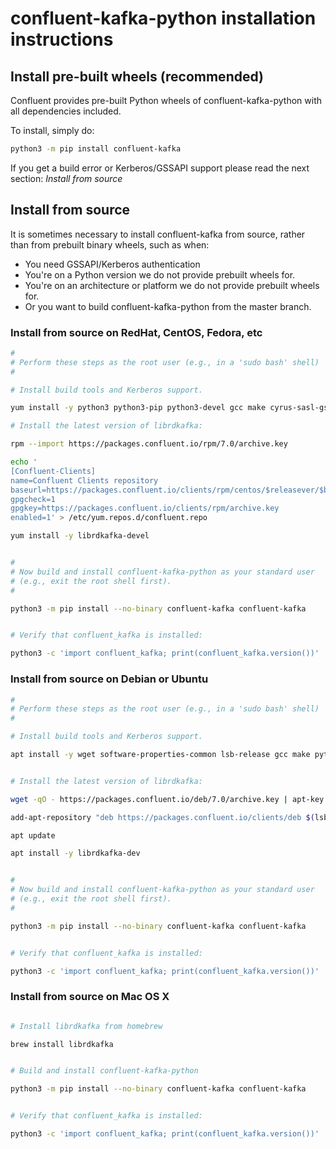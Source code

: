 # confluent-kafka-python installation instructions

## Install pre-built wheels (recommended)

Confluent provides pre-built Python wheels of confluent-kafka-python with
all dependencies included.

To install, simply do:

```bash
python3 -m pip install confluent-kafka
```

If you get a build error or Kerberos/GSSAPI support please read the next section: *Install from source*


## Install from source

It is sometimes necessary to install confluent-kafka from source, rather
than from prebuilt binary wheels, such as when:
 - You need GSSAPI/Kerberos authentication
 - You're on a Python version we do not provide prebuilt wheels for.
 - You're on an architecture or platform we do not provide prebuilt wheels for.
 - Or you want to build confluent-kafka-python from the master branch.


### Install from source on RedHat, CentOS, Fedora, etc

```bash
#
# Perform these steps as the root user (e.g., in a 'sudo bash' shell)
#

# Install build tools and Kerberos support.

yum install -y python3 python3-pip python3-devel gcc make cyrus-sasl-gssapi krb5-workstation

# Install the latest version of librdkafka:

rpm --import https://packages.confluent.io/rpm/7.0/archive.key

echo '
[Confluent-Clients]
name=Confluent Clients repository
baseurl=https://packages.confluent.io/clients/rpm/centos/$releasever/$basearch
gpgcheck=1
gpgkey=https://packages.confluent.io/clients/rpm/archive.key
enabled=1' > /etc/yum.repos.d/confluent.repo

yum install -y librdkafka-devel


#
# Now build and install confluent-kafka-python as your standard user
# (e.g., exit the root shell first).
#

python3 -m pip install --no-binary confluent-kafka confluent-kafka


# Verify that confluent_kafka is installed:

python3 -c 'import confluent_kafka; print(confluent_kafka.version())'
```

### Install from source on Debian or Ubuntu

```bash
#
# Perform these steps as the root user (e.g., in a 'sudo bash' shell)
#

# Install build tools and Kerberos support.

apt install -y wget software-properties-common lsb-release gcc make python3 python3-pip python3-dev libsasl2-modules-gssapi-mit krb5-user


# Install the latest version of librdkafka:

wget -qO - https://packages.confluent.io/deb/7.0/archive.key | apt-key add -

add-apt-repository "deb https://packages.confluent.io/clients/deb $(lsb_release -cs) main"

apt update

apt install -y librdkafka-dev


#
# Now build and install confluent-kafka-python as your standard user
# (e.g., exit the root shell first).
#

python3 -m pip install --no-binary confluent-kafka confluent-kafka


# Verify that confluent_kafka is installed:

python3 -c 'import confluent_kafka; print(confluent_kafka.version())'
```


### Install from source on Mac OS X

```bash

# Install librdkafka from homebrew

brew install librdkafka


# Build and install confluent-kafka-python

python3 -m pip install --no-binary confluent-kafka confluent-kafka


# Verify that confluent_kafka is installed:

python3 -c 'import confluent_kafka; print(confluent_kafka.version())'

```

